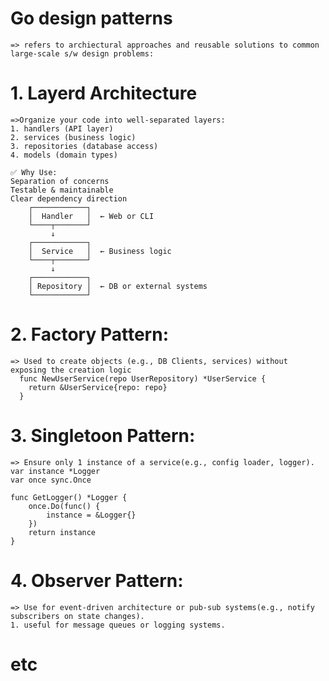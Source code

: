 # Go design patterns
    => refers to archiectural approaches and reusable solutions to common large-scale s/w design problems:

# 1. Layerd Architecture
    =>Organize your code into well-separated layers:
    1. handlers (API layer)
    2. services (business logic)
    3. repositories (database access)
    4. models (domain types)

    ✅ Why Use:
    Separation of concerns
    Testable & maintainable
    Clear dependency direction
        ┌────────────┐
        │  Handler   │  ← Web or CLI
        └────┬───────┘
             ↓
        ┌────────────┐
        │  Service   │  ← Business logic
        └────┬───────┘
             ↓
        ┌────────────┐
        │ Repository │  ← DB or external systems
        └────────────┘

# 2. Factory Pattern:
    => Used to create objects (e.g., DB Clients, services) without exposing the creation logic
      func NewUserService(repo UserRepository) *UserService {
        return &UserService{repo: repo}
      }

# 3. Singletoon Pattern:
    => Ensure only 1 instance of a service(e.g., config loader, logger).
    var instance *Logger
    var once sync.Once
    
    func GetLogger() *Logger {
        once.Do(func() {
            instance = &Logger{}
        })
        return instance
    }

# 4. Observer Pattern:
    => Use for event-driven architecture or pub-sub systems(e.g., notify subscribers on state changes).
    1. useful for message queues or logging systems.


# etc
    

    
